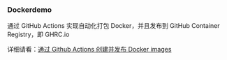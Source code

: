 ### Dockerdemo

通过 GitHub Actions 实现自动化打包 Docker，并且发布到 GitHub Container Registry，即 GHRC.io

详细请看：[通过 Github Actions 创建并发布 Docker images](https://tourcoder.com/build-and-deploy-docker-images-via-github-actions)
